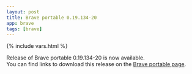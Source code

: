 ```yaml
---
layout: post
title: Brave portable 0.19.134-20
app: brave
tags: [brave]
---
```

{% include vars.html %}

Release of Brave portable 0.19.134-20 is now available.<br />
You can find links to download this release on the [Brave portable page](/app/brave-portable).